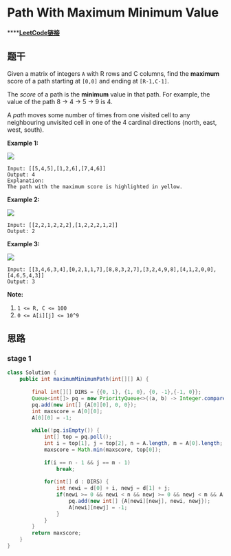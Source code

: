 # Path With Maximum Minimum Value

\*\*\*\*[**LeetCode链接**](https://leetcode.com/problems/path-with-maximum-minimum-value/)

## 题干

Given a matrix of integers `A` with R rows and C columns, find the **maximum** score of a path starting at `[0,0]` and ending at `[R-1,C-1]`.

The _score_ of a path is the **minimum** value in that path.  For example, the value of the path 8 →  4 →  5 →  9 is 4.

A _path_ moves some number of times from one visited cell to any neighbouring unvisited cell in one of the 4 cardinal directions \(north, east, west, south\).

**Example 1:**

![](https://assets.leetcode.com/uploads/2019/04/23/1313_ex1.JPG)

```text
Input: [[5,4,5],[1,2,6],[7,4,6]]
Output: 4
Explanation: 
The path with the maximum score is highlighted in yellow. 
```

**Example 2:**

![](https://assets.leetcode.com/uploads/2019/04/23/1313_ex2.JPG)

```text
Input: [[2,2,1,2,2,2],[1,2,2,2,1,2]]
Output: 2
```

**Example 3:**

![](https://assets.leetcode.com/uploads/2019/04/23/1313_ex3.JPG)

```text
Input: [[3,4,6,3,4],[0,2,1,1,7],[8,8,3,2,7],[3,2,4,9,8],[4,1,2,0,0],[4,6,5,4,3]]
Output: 3
```

**Note:**

1. `1 <= R, C <= 100`
2. `0 <= A[i][j] <= 10^9`

## 思路

### stage 1

```java
class Solution {
    public int maximumMinimumPath(int[][] A) {
        
        final int[][] DIRS = {{0, 1}, {1, 0}, {0, -1},{-1, 0}};
        Queue<int[]> pq = new PriorityQueue<>((a, b) -> Integer.compare(b[0], a[0]));
        pq.add(new int[] {A[0][0], 0, 0});
        int maxscore = A[0][0];
        A[0][0] = -1;
        
        while(!pq.isEmpty()) {
            int[] top = pq.poll();
            int i = top[1], j = top[2], n = A.length, m = A[0].length;
            maxscore = Math.min(maxscore, top[0]);
            
            if(i == n - 1 && j == m - 1)
                break;
            
            for(int[] d : DIRS) {
                int newi = d[0] + i, newj = d[1] + j;
                if(newi >= 0 && newi < n && newj >= 0 && newj < m && A[newi][newj]>=0){
                    pq.add(new int[] {A[newi][newj], newi, newj});
                    A[newi][newj] = -1;
                }
            }
        }
        return maxscore;
    }
}
```



